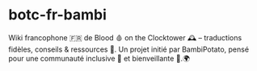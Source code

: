# botc-fr-bambi
Wiki francophone 🇫🇷 de Blood 🩸 on the Clocktower 🕰️ – traductions fidèles, conseils &amp; ressources 🎲. Un projet initié par BambiPotato, pensé pour une communauté inclusive 🤝 et bienveillante 💜.🌍
